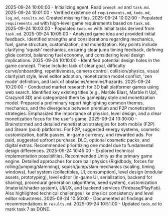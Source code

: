 2025-09-24 10:00:00 - Initializing agent. Read `prompt.md` and `task.md`.
2025-09-24 10:01:00 - Verified existence of `requirements.md`, `todo.md`, `log.md`, `results.md`. Created missing files.
2025-09-24 10:02:00 - Populated `requirements.md` with high-level game requirements based on `task.md`.
2025-09-24 10:03:00 - Populated `todo.md` with initial tasks derived from `task.md`.
2025-09-24 10:05:00 - Analyzed game idea and provided initial feedback. Identified strengths and considerations regarding mechanics, fuel, game structure, customization, and monetization. Key points include clarifying 'squish' mechanics, ensuring clear jump timing feedback, defining glide control, balancing fuel economy, and considering level design implications.
2025-09-24 10:10:00 - Identified potential design holes in the game concept. These include: lack of clear goal, difficulty curve/onboarding, repetitiveness, camera control, collision/physics, visual clarity/art style, level editor adoption, monetization model conflict, 'zen mode' definition, and lack of obstacles/enemies/hazards.
2025-09-24 10:20:00 - Conducted market research for 3D ball platformer games using web search. Identified key existing titles (e.g., Marble Blast, Marble It Up!, Crazyroll 3D) and categorized them by gameplay style and monetization model. Prepared a preliminary report highlighting common themes, mechanics, and the divergence between premium and F2P monetization strategies. Emphasized the importance of physics, level design, and a clear monetization focus for the user's game.
2025-09-24 10:30:00 - Brainstormed and detailed monetization strategies for both mobile (F2P) and Steam (paid) platforms. For F2P, suggested energy systems, cosmetic customization, battle passes, in-game currency, and rewarded ads. For paid, suggested upfront purchase, DLC, optional cosmetic packs, and digital extras. Recommended prioritizing one model due to fundamental design differences.
2025-09-24 10:45:00 - Explored technical implementation possibilities. Recommended Unity as the primary game engine. Detailed approaches for core ball physics (Rigidbody, forces for rolling/jumping/slamming), squish/jump/slam mechanics (scaling, timing windows), fuel system (collectibles, UI, consumption), level design (modular assets, prototyping), level editor (in-game UI, serialization, backend for sharing), procedural generation (algorithms, seed system), customization (material/shader system), UI/UX, and backend services (Firebase/PlayFab). Also highlighted technical challenges like physics consistency and level editor robustness.
2025-09-24 10:50:00 - Documented all findings and recommendations in `results.md`.
2025-09-24 10:51:00 - Updated `todo.md` to mark task 7 as DONE.